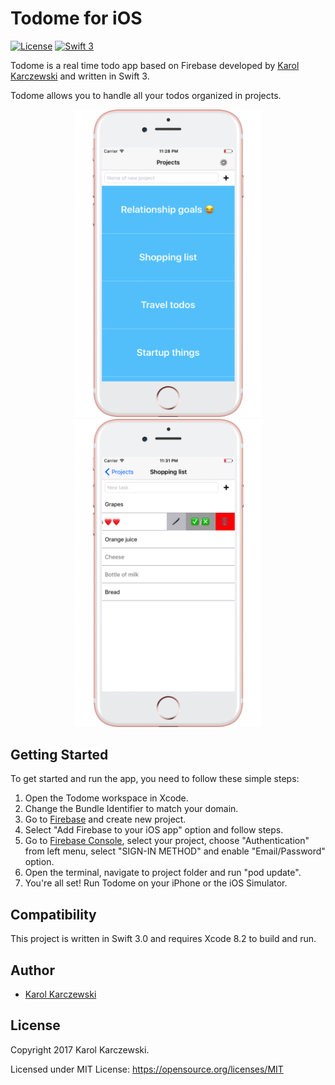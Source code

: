 # Todome for iOS

[![License](http://img.shields.io/badge/License-MIT-green.svg?style=flat)](https://github.com/sp8hmz/Todome/blob/master/LICENSE)
[![Swift 3](https://img.shields.io/badge/Swift-3.0-orange.svg?style=flat)](https://swift.org)



Todome is a real time todo app based on Firebase developed by [Karol Karczewski](https://twitter.com/karolkarczew) and written in Swift 3.

Todome allows you to handle all your todos organized in projects.

<p align="center">
<img src="Screenshots/screenshot3.png" width="300"/>
<img src="Screenshots/screenshot2.png" width="300"/>
</p>

## Getting Started

To get started and run the app, you need to follow these simple steps:

1. Open the Todome workspace in Xcode.
2. Change the Bundle Identifier to match your domain.
3. Go to [Firebase](https://firebase.google.com) and create new project.
4. Select "Add Firebase to your iOS app" option and follow steps.
5. Go to [Firebase Console](https://console.firebase.google.com), select your project, choose "Authentication" from left menu, select "SIGN-IN METHOD" and enable "Email/Password" option.
7. Open the terminal, navigate to project folder and run "pod update". 
8. You're all set! Run Todome on your iPhone or the iOS Simulator.

## Compatibility

This project is written in Swift 3.0 and requires Xcode 8.2 to build and run.

## Author

* [Karol Karczewski](https://twitter.com/karolkarczew)

## License

Copyright 2017 Karol Karczewski.

Licensed under MIT License: https://opensource.org/licenses/MIT
